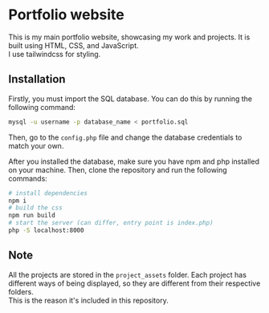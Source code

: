 # Portfolio website

This is my main portfolio website, showcasing my work and projects. It is built using HTML, CSS, and JavaScript.<br>
I use tailwindcss for styling.

## Installation

Firstly, you must import the SQL database. You can do this by running the following command:

```bash
mysql -u username -p database_name < portfolio.sql
```

Then, go to the `config.php` file and change the database credentials to match your own.<br>

After you installed the database, make sure you have npm and php installed on your machine. Then, clone the repository and run the following commands:

```bash
# install dependencies
npm i 
# build the css
npm run build
# start the server (can differ, entry point is index.php)
php -S localhost:8000
```

## Note

All the projects are stored in the `project_assets` folder. Each project has different ways of being displayed, so they are different from their respective folders. <br>
This is the reason it's included in this repository.